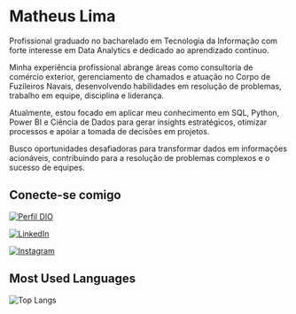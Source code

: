 # Matheus Lima
Profissional graduado no bacharelado em Tecnologia da Informação com forte interesse em Data Analytics e dedicado ao aprendizado contínuo.

Minha experiência profissional abrange áreas como consultoria de comércio exterior, gerenciamento de chamados e atuação no Corpo de Fuzileiros Navais, desenvolvendo habilidades em resolução de problemas, trabalho em equipe, disciplina e liderança.

Atualmente, estou focado em aplicar meu conhecimento em SQL, Python, Power BI e Ciência de Dados para gerar insights estratégicos, otimizar processos e apoiar a tomada de decisões em projetos.

Busco oportunidades desafiadoras para transformar dados em informações acionáveis, contribuindo para a resolução de problemas complexos e o sucesso de equipes.

## Conecte-se comigo
[![Perfil DIO](https://img.shields.io/badge/-Meu%20Perfil%20na%20DIO-30A3DC?style=for-the-badge)](https://www.dio.me/users/Fagundes)

[![LinkedIn](https://img.shields.io/badge/LinkedIn-000?style=for-the-badge&logo=linkedin&logoColor=0E76A8)](https://www.linkedin.com/in/matheus-fagundes-70510266)

[![Instagram](https://img.shields.io/badge/Instagram-000?style=for-the-badge&logo=instagram)](https://www.instagram.com/7fagundes/)

## Most Used Languages
![Top Langs](https://github-readme-stats-git-masterrstaa-rickstaa.vercel.app/api/top-langs/?username=Fagundes1993&layout=compact&bg_color=000&border_color=30A3DC&title_color=E94D5F&text_color=FFF)
